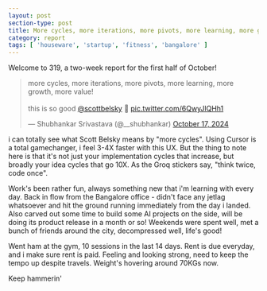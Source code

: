```yaml
---
layout: post
section-type: post
title: More cycles, more iterations, more pivots, more learning, more growth, more value | Report 319
category: report
tags: [ 'houseware', 'startup', 'fitness', 'bangalore' ]
---
```


Welcome to 319, a two-week report for the first half of October!

<blockquote class="twitter-tweet"><p lang="en" dir="ltr">more cycles, more iterations, more pivots, more learning, more growth, more value!<br><br>this is so good <a href="https://twitter.com/scottbelsky?ref_src=twsrc%5Etfw">@scottbelsky</a> 🙌 <a href="https://t.co/6QwyJlQHh1">pic.twitter.com/6QwyJlQHh1</a></p>&mdash; Shubhankar Srivastava (@__shubhankar) <a href="https://twitter.com/__shubhankar/status/1846947507483337127?ref_src=twsrc%5Etfw">October 17, 2024</a></blockquote> <script async src="https://platform.twitter.com/widgets.js" charset="utf-8"></script>

i can totally see what Scott Belsky means by "more cycles". Using Cursor is a total gamechanger, i feel 3-4X faster with this UX. But the thing to note here is that it's not just your implementation cycles that increase, but broadly your idea cycles that go 10X. As the Groq stickers say, "think twice, code once".

Work's been rather fun, always something new that i'm learning with every day. Back in flow from the Bangalore office - didn't face any jetlag whatsoever and hit the ground running immediately from the day i landed. Also carved out some time to build some AI projects on the side, will be doing its product release in a month or so! Weekends were spent well, met a bunch of friends around the city, decompressed well, life's good!

Went ham at the gym, 10 sessions in the last 14 days. Rent is due everyday, and i make sure rent is paid. Feeling and looking strong, need to keep the tempo up despite travels. Weight's hovering around 70KGs now.

Keep hammerin'
